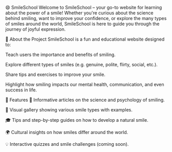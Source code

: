 😄 SmileSchool
Welcome to SmileSchool – your go-to website for learning about the power of a smile! Whether you're curious about the science behind smiling, want to improve your confidence, or explore the many types of smiles around the world, SmileSchool is here to guide you through the journey of joyful expression.

🌟 About the Project
SmileSchool is a fun and educational website designed to:

Teach users the importance and benefits of smiling.

Explore different types of smiles (e.g. genuine, polite, flirty, social, etc.).

Share tips and exercises to improve your smile.

Highlight how smiling impacts our mental health, communication, and even success in life.

🧠 Features
📝 Informative articles on the science and psychology of smiling.

📸 Visual gallery showing various smile types with examples.

🎓 Tips and step-by-step guides on how to develop a natural smile.

🌍 Cultural insights on how smiles differ around the world.

💡 Interactive quizzes and smile challenges (coming soon).

